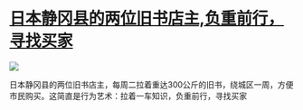 # [日本静冈县的两位旧书店主,负重前行，寻找买家](https://github.com/myogg/meek/issues/96)

![](https://pic.imgdb.cn/item/66b6010dd9c307b7e9b5061a.webp)

日本静冈县的两位旧书店主，每周二拉着重达300公斤的旧书，绕城区一周，方便市民购买。这简直是行为艺术：拉着一车知识，负重前行，寻找买家